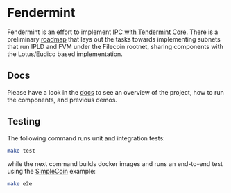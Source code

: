 # Fendermint

Fendermint is an effort to implement [IPC with Tendermint Core](https://docs.google.com/document/d/1cFoTdoRuYgxmWJia6K-b5vmEj-4MvyHCNvShZpyconU/edit#). There is a preliminary [roadmap](https://docs.google.com/spreadsheets/d/1eVwkHEPGNg0js8DKRDIX7sugf5JqbI9zRBddIqzJFfI/edit#gid=0) that lays out the tasks towards implementing subnets that run IPLD and FVM under the Filecoin rootnet, sharing components with the Lotus/Eudico based implementation.

## Docs

Please have a look in the [docs](./docs/README.md) to see an overview of the project, how to run the components, and previous demos.

## Testing

The following command runs unit and integration tests:

```bash
make test
```

while the next command builds docker images and runs an end-to-end test using the [SimpleCoin](./fendermint/rpc/examples/simplecoin.rs) example:

```bash
make e2e
```
